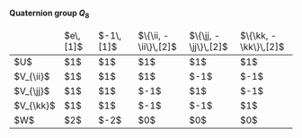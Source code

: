 **Quaternion group $Q_8$**

<table>
  <thead>
    <tr>
      <td> </td>
      <td c>$e\,[1]$</td>
      <td c>$-1\,[1]$</td>
      <td c>$\{\ii, -\ii\}\,[2]$</td>
      <td c>$\{\jj, -\jj\}\,[2]$</td>
      <td c>$\{\kk, -\kk\}\,[2]$</td>
    </tr>
  </thead>
  <tbody>
    <tr>
      <td>$U$</td>
      <td c>$1$</td>
      <td c>$1$</td>
      <td c>$1$</td>
      <td c>$1$</td>
      <td c>$1$</td>
    </tr>
    <tr>
      <td>$V_{\ii}$</td>
      <td c>$1$</td>
      <td c>$1$</td>
      <td c>$1$</td>
      <td c>$-1$</td>
      <td c>$-1$</td>
    </tr>
    <tr>
      <td>$V_{\jj}$</td>
      <td c>$1$</td>
      <td c>$1$</td>
      <td c>$-1$</td>
      <td c>$1$</td>
      <td c>$-1$</td>
    </tr>
    <tr>
      <td>$V_{\kk}$</td>
      <td c>$1$</td>
      <td c>$1$</td>
      <td c>$-1$</td>
      <td c>$-1$</td>
      <td c>$1$</td>
    </tr>
    <tr>
      <td>$W$</td>
      <td c>$2$</td>
      <td c>$-2$</td>
      <td c>$0$</td>
      <td c>$0$</td>
      <td c>$0$</td>
    </tr>
  </tbody>
</table>